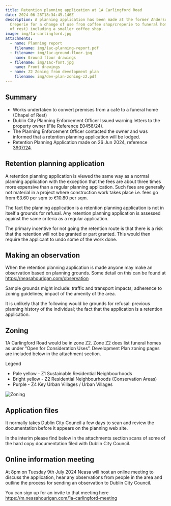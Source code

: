 ```yaml
---
title: Retention planning application at 1A Carlingford Road
date: 2024-06-28T18:34:45.146Z
description: A planning application has been made at the former Andersons
  Creperie for a change of use from coffee shop/creperie to funeral home (chapel
  of rest) including a smaller coffee shop.
image: img/1a-carlingford.jpg
attachments:
  - name: Planning report
    filename: img/1ac-planning-report.pdf
  - filename: img/1ac-ground-floor.jpg
    name: Ground floor drawings
  - filename: img/1ac-font.jpg
    name: Front drawings
  - name: Z2 Zoning from development plan
    filename: img/dev-plan-zoning-z2.pdf
---
```

## Summary

* Works undertaken to convert premises from a café to a funeral home (Chapel of Rest)
* Dublin City Planning Enforcement Officer Issued warning letters to the property owner (File Reference E0456/24).
* The Planning Enforcement Officer contacted the owner and was informed that a retention planning application will be lodged.
* Retention Planning Application made on 26 Jun 2024, reference [3907/24](https://planning.agileapplications.ie/dublincity/application-details/162189).

## Retention planning application

A retention planning application is viewed the same way as a normal planning application with the exception that the fees are about three times more expensive than a regular planning application.  Such fees are generally not material in a project where construction work takes place i.e. fees go from €3.60 per sqm to €10.80 per sqm.

The fact the planning application is a retention planning  application is not in itself a grounds for refusal. Any retention planning application is assessed against the same criteria as a regular application.

The primary incentive for not going the retention route is that there is a risk that the retention will not be granted or part granted. This would then require the applicant to undo some of the work done.

## Making an observation

When the retention planning application is made anyone may make an observation based on planning grounds. Some detail on this can be found at <https://neasahourigan.com/observation>

Sample grounds might include: traffic and transport impacts; adherence to zoning guidelines; impact of the amenity of the area.

It is unlikely that the following would be grounds for refusal: previous planning history of the individual; the fact that the application is a retention application.

## Zoning

1A Carlingford Road would be in zone Z2. Zone Z2 does list funeral homes as under “Open for Consideration Uses”. Development Plan zoning pages are included below in the attachment section.

Legend

* Pale yellow - Z1 Sustainable Residential Neighbourhoods
* Bright yellow - Z2 Residential Neighbourhoods (Conservation Areas)
* Purple - Z4 Key Urban Villages / Urban Villages

![Zoning](/img/carlingford-rd-zoning.png "Zoning")

## Application files

It normally takes Dublin City Council a few days to scan and review the documentation before it appears on the planning web site.

In the interim please find below in the attachments section scans of some of the hard copy documentation filed with Dublin City Council.

## Online information meeting

At 8pm on Tuesday 9th July 2024 Neasa will host an online meeting to discuss the application, hear any observations from people in the area and outline the process for sending an observation to Dublin City Council.

You can sign up for an invite to that meeting here <https://m.neasahourigan.com/1a-carlingford-meeting>